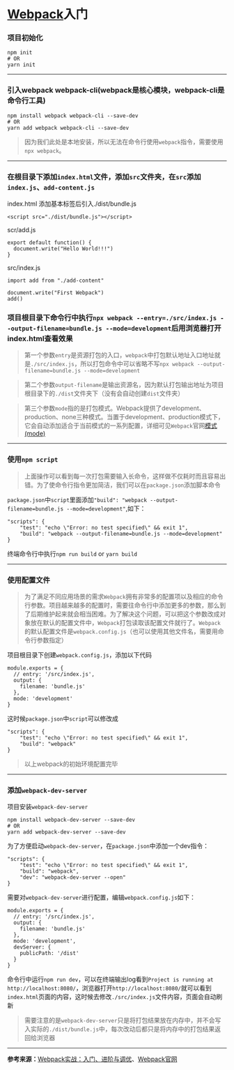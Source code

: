 # [Webpack](https://www.webpackjs.com/concepts/mode/)入门
### 项目初始化
```
npm init
# OR
yarn init
```
---
### 引入webpack webpack-cli(webpack是核心模块，webpack-cli是命令行工具)
```
npm install webpack webpack-cli --save-dev
# OR
yarn add webpack webpack-cli --save-dev
```
> 因为我们此处是本地安装，所以无法在命令行使用`webpack`指令，需要使用`npx webpack`。
---
### 在根目录下添加`index.html`文件，添加`src`文件夹，在`src`添加`index.js`、`add-content.js`
<!-- - 在根目录添加scr文件夹作为源码目录，src属于默认目录，编辑后的资源输出在dist文件下，在执行build -->
index.html 添加基本标签后引入./dist/bundle.js
```
<script src="./dist/bundle.js"></script>
```
scr/add.js
```
export default function() {
  document.write("Hello World!!!")
}
```
src/index.js
```
import add from "./add-content"

document.write("First Webpack")
add()
```
### 项目根目录下命令行中执行`npx webpack --entry=./src/index.js --output-filename=bundle.js --mode=development`后用浏览器打开index.html查看效果
> 第一个参数`entry`是资源打包的入口，`webpack`中打包默认地址入口地址就是`./src/index.js`，所以打包命令中可以省略不写`npx webpack --output-filename=bundle.js --mode=development`

> 第二个参数`output-filename`是输出资源名，因为默认打包输出地址为项目根目录下的`./dist`文件夹下（没有会自动创建`dist`文件夹）

> 第三个参数`mode`指的是打包模式。Webpack提供了development、production、none三种模式。当置于development、production模式下，它会自动添加适合于当前模式的一系列配置，详细可见`Webpack`官网[模式(mode)](https://www.webpackjs.com/concepts/mode/)
---

### 使用`npm script`
> 上面操作可以看到每一次打包需要输入长命令，这样做不仅耗时而且容易出错。为了使命令行指令更加简洁，我们可以在`package.json`添加脚本命令  

`package.json`中`script`里面添加`"build": "webpack --output-filename=bundle.js --mode=development"`,如下：
```
"scripts": {
    "test": "echo \"Error: no test specified\" && exit 1",
    "build": "webpack --output-filename=bundle.js --mode=development"
}
```
终端命令行中执行`npm run build` or `yarn build`

---
### 使用配置文件
> 为了满足不同应用场景的需求`Webpack`拥有非常多的配置项以及相应的命令行参数。项目越来越多的配置时，需要往命令行中添加更多的参数，那么到了后期维护起来就会相当困难。为了解决这个问题，可以把这个参数改成对象放在默认的配置文件中，`Webpack`打包读取该配置文件就行了。`Webpack`的默认配置文件是`webpack.config.js`（也可以使用其他文件名，需要用命令行参数指定）

项目根目录下创建`webpack.config.js`，添加以下代码
```
module.exports = {
  // entry: '/src/index.js',
  output: {
    filename: 'bundle.js'
  },
  mode: 'development'
}
```
这时候`package.json`中`script`可以修改成
```
"scripts": {
    "test": "echo \"Error: no test specified\" && exit 1",
    "build": "webpack"
}
```
> 以上webpack的初始环境配置完毕
---
### 添加`webpack-dev-server`

项目安装`webpack-dev-server`
```
npm install webpack-dev-server --save-dev
# OR
yarn add webpack-dev-server --save-dev
```
为了方便启动`webpack-dev-server`，在`package.json`中添加一个dev指令：
```
"scripts": {
    "test": "echo \"Error: no test specified\" && exit 1",
    "build": "webpack",
    "dev": "webpack-dev-server --open"
}
```
需要对`webpack-dev-server`进行配置，编辑`webpack.config.js`如下：
```
module.exports = {
  // entry: '/src/index.js',
  output: {
    filename: 'bundle.js'
  },
  mode: 'development',
  devServer: {
    publicPath: '/dist'
  }
}
```
命令行中运行`npm run dev`，可以在终端输出log看到`Project is running at http://localhost:8080/`，浏览器打开`http://localhost:8080/`就可以看到`index.html`页面的内容，这时候去修改`./src/index.js`文件内容，页面会自动刷新
> 需要注意的是`webpack-dev-server`只是将打包结果放在内存中，并不会写入实际的`./dist/bundle.js`中，每次改动后都只是将内存中的打包结果返回给浏览器

---
**参考来源：**[Webpack实战：入门、进阶与调优](https://book.douban.com/subject/34430881/)、[Webpack官网](https://www.webpackjs.com/concepts/)